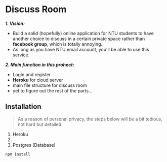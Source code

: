 # Discuss Room

***1. Vision:***
- Build a solid (hopefully) online application for NTU students to have another choice to discuss in a certain private space rather than **facebook group**, which is totally annoying.
- As long as you have NTU email account, you'll be able to use this service.
 
***2. Main function in this prohect:***
- Login and register
- **Heroku** for cloud server
- main file structure for discuss room
- yet to figure out the rest of the parts...

## Installation
> As a reason of personal privacy, the steps below will be a bit tedious, not hard but detailed.
1. Heroku
2. 
3. Postgres (Database)
```
npm install
```
